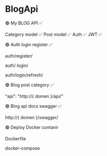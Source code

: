 # BlogApi
🟢 My BLOG API ✅

Category model ✅
Post model ✅
Auth ✅
JWT ✅

🟢 Auth login register ✅

 auth/register/
 
 auth/ login/
 
 auth/login/refresh/ 

🟢 Blog post category ✅

 "api": "http://{ domen }/api/" 
 
🟢 Blog api docs swagger ✅
 
 http://{ domen }/swagger/ 
 
 🟢 Deploy Docker contanir
 
 Dockerfile
 
 docker-compose 
 
 
 
 
